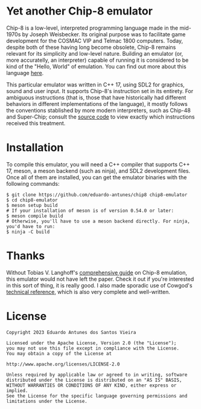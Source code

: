 # Yet another Chip-8 emulator

Chip-8 is a low-level, interpreted programming language made in the mid-1970s by Joseph Weisbecker. Its original purpose was to facilitate game development for the COSMAC VIP and Telmac 1800 computers. Today, despite both of these having long become obsolete, Chip-8 remains relevant for its simplicity and low-level nature. Building an emulator (or, more accuratelly, an interpreter) capable of running it is considered to be kind of the "Hello, World" of emulation. You can find out more about this language [here](https://en.wikipedia.org/wiki/CHIP-8).

This particular emulator was written in C++ 17, using SDL2 for graphics, sound and user input. It supports Chip-8's instruction set in its entirety. For ambiguous instructions (that is, those that have historically had different behaviors in different implementations of the language), it mostly follows the conventions stablished by more modern interpreters, such as Chip-48 and Super-Chip; consult the [source code](https://github.com/eduardo-antunes/chip8/blob/main/src/emulator.cpp#L200) to view exactly which instructions received this treatment.

# Installation

To compile this emulator, you will need a C++ compiler that supports C++ 17, meson, a meson backend (such as ninja), and SDL2 development files. Once all of them are installed, you can get the emulator binaries with the following commands:

```
$ git clone https://github.com/eduardo-antunes/chip8 chip8-emulator
$ cd chip8-emulator
$ meson setup build
# If your installation of meson is of version 0.54.0 or later:
$ meson compile build
# Otherwise, you'll have to use a meson backend directly. For ninja, you'd have to run:
$ ninja -C build
```

# Thanks

Without Tobias V. Langhoff's [comprehensive guide](https://tobiasvl.github.io/blog/write-a-chip-8-emulator/) on Chip-8 emulation, this emulator would not have left the paper. Check it out if you're interested in this sort of thing, it is really good. I also made sporadic use of Cowgod's [technical reference](http://devernay.free.fr/hacks/chip8/C8TECH10.HTM), which is also very complete and well-written.

# License

```
Copyright 2023 Eduardo Antunes dos Santos Vieira

Licensed under the Apache License, Version 2.0 (the "License");
you may not use this file except in compliance with the License.
You may obtain a copy of the License at

http://www.apache.org/licenses/LICENSE-2.0

Unless required by applicable law or agreed to in writing, software
distributed under the License is distributed on an "AS IS" BASIS,
WITHOUT WARRANTIES OR CONDITIONS OF ANY KIND, either express or implied.
See the License for the specific language governing permissions and
limitations under the License. 
```
